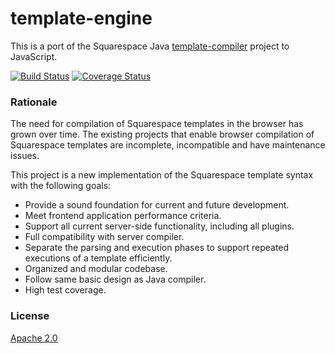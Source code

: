 
# template-engine

This is a port of the Squarespace Java [template-compiler](https://github.com/squarespace/template-compiler) project to JavaScript.

[![Build Status](https://travis-ci.org/Squarespace/template-engine.svg?branch=master)](https://travis-ci.org/Squarespace/template-engine)
[![Coverage Status](https://coveralls.io/repos/github/Squarespace/template-engine/badge.svg?branch=master)](https://coveralls.io/github/Squarespace/template-engine?branch=master)

### Rationale

The need for compilation of Squarespace templates in the browser has grown over time. The existing projects that enable browser compilation of Squarespace templates are incomplete, incompatible and have maintenance issues.

This project is a new implementation of the Squarespace template syntax with the following goals:

 * Provide a sound foundation for current and future development.
 * Meet frontend application performance criteria.
 * Support all current server-side functionality, including all plugins.
 * Full compatibility with server compiler.
 * Separate the parsing and execution phases to support repeated executions of a template efficiently.
 * Organized and modular codebase.
 * Follow same basic design as Java compiler.
 * High test coverage.

### License

[Apache 2.0](https://tldrlegal.com/license/apache-license-2.0-(apache-2.0))

